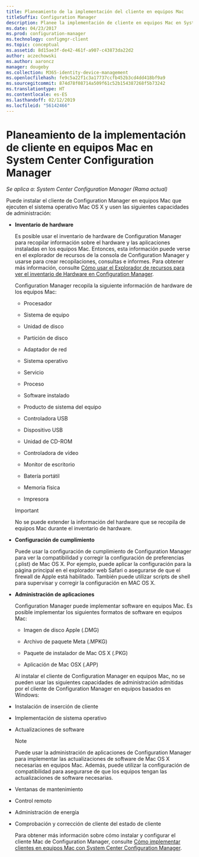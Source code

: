 ```yaml
---
title: Planeamiento de la implementación del cliente en equipos Mac
titleSuffix: Configuration Manager
description: Planee la implementación de cliente en equipos Mac en System Center Configuration Manager.
ms.date: 04/23/2017
ms.prod: configuration-manager
ms.technology: configmgr-client
ms.topic: conceptual
ms.assetid: 8d15ae3f-de42-461f-a907-c43873da22d2
author: aczechowski
ms.author: aaroncz
manager: dougeby
ms.collection: M365-identity-device-management
ms.openlocfilehash: fe9c5a22f1c3a17737ccfb452b3cd4dd418bf9a9
ms.sourcegitcommit: 874d78f08714a509f61c52b154387268f5b73242
ms.translationtype: HT
ms.contentlocale: es-ES
ms.lasthandoff: 02/12/2019
ms.locfileid: "56142466"
---
```

# <a name="planning-for-client-deployment-to-mac-computers-in-system-center-configuration-manager"></a>Planeamiento de la implementación de cliente en equipos Mac en System Center Configuration Manager

*Se aplica a: System Center Configuration Manager (Rama actual)*

Puede instalar el cliente de Configuration Manager en equipos Mac que ejecuten el sistema operativo Mac OS X y usen las siguientes capacidades de administración:  

- **Inventario de hardware**  

   Es posible usar el inventario de hardware de Configuration Manager para recopilar información sobre el hardware y las aplicaciones instaladas en los equipos Mac. Entonces, esta información puede verse en el explorador de recursos de la consola de Configuration Manager y usarse para crear recopilaciones, consultas e informes. Para obtener más información, consulte [Cómo usar el Explorador de recursos para ver el inventario de Hardware en Configuration Manager](../../../../core/clients/manage/inventory/use-resource-explorer-to-view-hardware-inventory.md).  

   Configuration Manager recopila la siguiente información de hardware de los equipos Mac:  

  -   Procesador  

  -   Sistema de equipo  

  -   Unidad de disco  

  -   Partición de disco  

  -   Adaptador de red  

  -   Sistema operativo  

  -   Servicio  

  -   Proceso  

  -   Software instalado  

  -   Producto de sistema del equipo  

  -   Controladora USB  

  -   Dispositivo USB  

  -   Unidad de CD-ROM  

  -   Controladora de vídeo  

  -   Monitor de escritorio  

  -   Batería portátil  

  -   Memoria física  

  -   Impresora  

  > [!IMPORTANT]  
  >  No se puede extender la información del hardware que se recopila de equipos Mac durante el inventario de hardware.  

- **Configuración de cumplimiento**  

   Puede usar la configuración de cumplimiento de Configuration Manager para ver la compatibilidad y corregir la configuración de preferencias (.plist) de Mac OS X. Por ejemplo, puede aplicar la configuración para la página principal en el explorador web Safari o asegurarse de que el firewall de Apple está habilitado. También puede utilizar scripts de shell para supervisar y corregir la configuración en MAC OS X.  

- **Administración de aplicaciones**  

   Configuration Manager puede implementar software en equipos Mac. Es posible implementar los siguientes formatos de software en equipos Mac:  

  -   Imagen de disco Apple (.DMG)  

  -   Archivo de paquete Meta (.MPKG)  

  -   Paquete de instalador de Mac OS X (.PKG)  

  -   Aplicación de Mac OSX (.APP)  

  Al instalar el cliente de Configuration Manager en equipos Mac, no se pueden usar las siguientes capacidades de administración admitidas por el cliente de Configuration Manager en equipos basados en Windows:  

- Instalación de inserción de cliente  

- Implementación de sistema operativo  

- Actualizaciones de software  

  > [!NOTE]  
  >  Puede usar la administración de aplicaciones de Configuration Manager para implementar las actualizaciones de software de Mac OS X necesarias en equipos Mac. Además, puede utilizar la configuración de compatibilidad para asegurarse de que los equipos tengan las actualizaciones de software necesarias.  

- Ventanas de mantenimiento  

- Control remoto  

- Administración de energía  

- Comprobación y corrección de cliente del estado de cliente  

  Para obtener más información sobre cómo instalar y configurar el cliente Mac de Configuration Manager, consulte [Cómo implementar clientes en equipos Mac con System Center Configuration Manager](../../../../core/clients/deploy/deploy-clients-to-macs.md).

